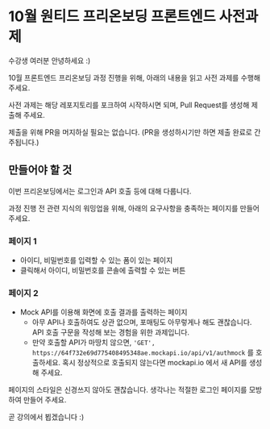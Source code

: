# 10월 원티드 프리온보딩 프론트엔드 사전과제

수강생 여러분 안녕하세요 :)

10월 프론트엔드 프리온보딩 과정 진행을 위해, 아래의 내용을 읽고 사전 과제를 수행해 주세요.

사전 과제는 해당 레포지토리를 포크하여 시작하시면 되며, Pull Request를 생성해 제출해 주세요.

제출을 위해 PR을 머지하실 필요는 없습니다. (PR을 생성하시기만 하면 제출 완료로 간주됩니다.)

## 만들어야 할 것

이번 프리온보딩에서는 로그인과 API 호출 등에 대해 다룹니다.

과정 진행 전 관련 지식의 워밍업을 위해, 아래의 요구사항을 충족하는 페이지를 만들어 주세요.

### 페이지 1
- 아이디, 비밀번호를 입력할 수 있는 폼이 있는 페이지
- 클릭해서 아이디, 비밀번호를 콘솔에 출력할 수 있는 버튼

### 페이지 2
- Mock API를 이용해 화면에 호출 결과를 출력하는 페이지
  - 아무 API나 호출하여도 상관 없으며, 포매팅도 아무렇게나 해도 괜찮습니다. API 호출 구문을 작성해 보는 경험을 위한 과제입니다.
  - 만약 호출할 API가 마땅치 않으면, `'GET', https://64f732e69d775408495348ae.mockapi.io/api/v1/authmock` 를 호출하세요. 혹시 정상적으로 호출되지 않는다면 mockapi.io 에서 새 API를 생성해 주세요.

페이지의 스타일은 신경쓰지 않아도 괜찮습니다. 생각나는 적절한 로그인 페이지를 모방하여 만들어 주세요.

곧 강의에서 뵙겠습니다 :)

